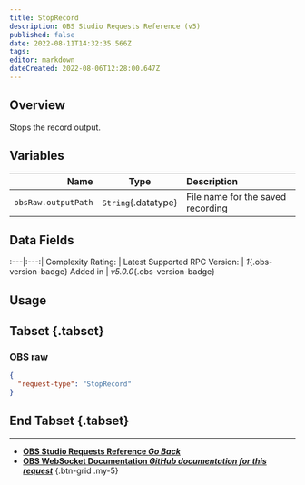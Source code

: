 ```yaml
---
title: StopRecord
description: OBS Studio Requests Reference (v5)
published: false
date: 2022-08-11T14:32:35.566Z
tags: 
editor: markdown
dateCreated: 2022-08-06T12:28:00.647Z
---
```


## Overview
Stops the record output.

## Variables
Name | Type | Description | 
----:|:---------:|:------------|
`obsRaw.outputPath` | `String`{.datatype} | File name for the saved recording

## Data Fields
:---|:---:|
Complexity Rating: | <span class="stars stars--1"></span>
Latest Supported RPC Version: | *1*{.obs-version-badge}
Added in | *v5.0.0*{.obs-version-badge}

## Usage
## Tabset {.tabset}
### OBS raw
```json
{
  "request-type": "StopRecord"
}
```
## End Tabset {.tabset}

---

- [<i class="mdi mdi-chevron-left"></i>**OBS Studio Requests Reference *Go Back***](/en/Broadcasters/OBS/Requests)
- [<i class="mdi mdi-github"></i> **OBS WebSocket Documentation *GitHub documentation for this request***](https://github.com/obsproject/obs-websocket/blob/master/docs/generated/protocol.md#stoprecord)
{.btn-grid .my-5}